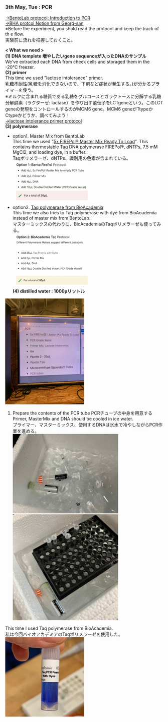 ### 3th May, Tue : PCR

[→BentoLab protocol: Introduction to PCR](https://bento.bio/protocol/biotechnology-101/introduction-to-pcr/)<br>
[→BHA protcol Notion from Georg-san](https://trembl.notion.site/PCR-Basics-9f70bdb559f3467ea0f540e28e8bf2b6)<br>
※Before the experiment, you shold read the protocol and keep the track of th e flow. <br>
実験前に流れを把握しておくこと。

**< What we need >**<br>
**(1) DNA templete 増やしたいgene sequenceが入ったDNAのサンプル<br>**
We've extracted each DNA from cheek cells and storaged them in the -20℃ freezer.<br>
**(2) primer<br>**
This time we used "lactose intolerance" primer.<br>
[乳糖不耐性](https://www.shouman.jp/disease/details/12_01_001/#:~:text=%E4%B9%B3%E7%B3%96%E4%B8%8D%E8%80%90%E7%97%87%E3%81%A8,%E9%85%B5%E7%B4%A0%E6%B4%BB%E6%80%A7%E4%BD%8E%E4%B8%8B%E3%81%8C%E3%81%82%E3%82%8B%E3%80%82)(乳糖を消化できないので、下痢など症状が発生する。)が分かるプライマーを使う。<br>
※ミルクに含まれる糖質である乳糖をグルコースとガラクトースに分解する乳糖分解酵素（ラクターゼ: lactase）を作り出す遺伝子をLCTgeneという。このLCT geneの発現をコントロールするのがMCM6 gene。MCM6 geneがTtypeかCtypeかどうか、調べてみよう！<br>
[→lactose intolerance primer protocol](https://bento.bio/protocol/biotechnology-101/lactose-intolerance/)<br>
**(3) polymerase<br>**
- option1. Master Mix from BentoLab<br>
This time we used "[5x FIREPol® Master Mix Ready To Load](https://bento.bio/product/firepol-master-mix/)". This contains thermostable Taq DNA polymerase FIREPol®, dNTPs, 7.5 mM MgCl2, and loading dye, in a buffer.<br>
Taqポリメラーゼ、dNTPs、識別用の色素が含まれている。<br>
<img width="50%" alt="img" src="images/01.png"><br>
- option2. [Taq polymerase from BioAcademia](https://www.bioacademia.co.jp/en/html/upload/save_image/E02-102%20Taq%20Premix%20with%20Dyes.pdf)<br>
This time we also tries to Taq polymerase with dye from BioAcademia instead of master mix from BentoLab.<br>
マスターミックスの代わりに、BioAcademiaのTaqポリメラーゼも使ってみる。<br>
<img width="50%" alt="img" src="images/02.png"><br>
**(4) distilled water : 1000μリットル<br>**

<img width="50%" alt="img" src="images/IMG_4484.jpeg"><br>

1. Prepare the contents of the PCR tube PCRチューブの中身を用意する<br>
Primer, MasterMix and DNA should be cooled in ice water.<br>
プライマー、マスターミックス、使用するDNAは氷水で冷やしながらPCR作業を進める。<br>
<img width="70%" alt="img" src="images/IMG_4488.jpeg"><br>
<img width="70%" alt="img" src="images/IMG_4489.jpeg"><br>

This time I used Taq polymerase from BioAcademia.<br>
私は今回バイオアカデミアのTaqポリメラーゼを使用した。<br>
<img width="50%" alt="img" src="images/IMG_4495.jpeg"><br>

